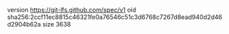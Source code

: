 version https://git-lfs.github.com/spec/v1
oid sha256:2ccf11ec8815c46321fe0a76546c51c3d6768c7267d8ead940d2d46d2904b62a
size 3638

